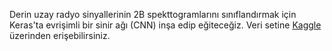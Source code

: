  Derin uzay radyo sinyallerinin 2B spekttogramlarını sınıflandırmak için Keras'ta evrişimli bir sinir ağı (CNN) inşa edip eğiteceğiz. 
 Veri setine <a href="https://www.kaggle.com/aquibiqbal/seti2ddata">Kaggle</a> üzerinden erişebilirsiniz.

